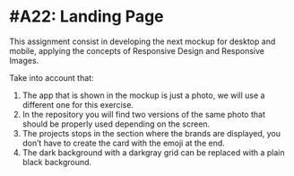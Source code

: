 # #A22: Landing Page

This assignment consist in developing the next mockup for desktop and mobile, applying the concepts of Responsive Design and Responsive Images.

Take into account that:

1. The app that is shown in the mockup is just a photo, we will use a different one for this exercise.
2. In the repository you will find two versions of the same photo that should be properly used depending on the screen.
3. The projects stops in the section where the brands are displayed, you don’t have to create the card with the emoji at the end.
4. The dark background with a darkgray grid can be replaced with a plain black background.
